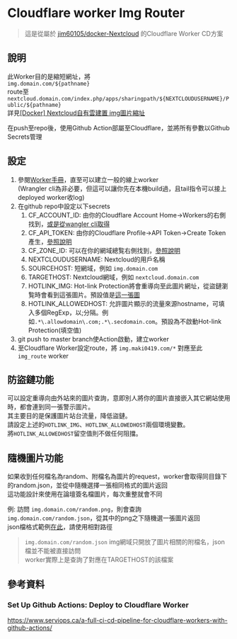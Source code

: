 # Cloudflare worker Img Router

> 這是從屬於 [jim60105/docker-Nextcloud](https://github.com/jim60105/docker-Nextcloud) 的Cloudflare Worker CD方案

## 說明

此Worker目的是縮短網址，將\
`img.domain.com/${pathname}` \
route至\
`nextcloud.domain.com/index.php/apps/sharingpath/${NEXTCLOUDUSERNAME}/Public/${pathname}`\
詳見[\[Docker\] Nextcloud自有雲建置 img圖片縮址](https://blog.maki0419.com/2020/07/docker-nextcloud.html#img%E5%9C%96%E7%89%87%E7%B8%AE%E5%9D%80)

在push至repo後，使用Github Action部屬至Cloudflare，並將所有參數以Github Secrets管理

## 設定

1. 參閱[Worker手冊](https://developers.cloudflare.com/workers/learning/getting-started)，直至可以建立一般的線上worker\
(Wrangler cli為非必要，但這可以讓你先在本機build過，且tail指令可以接上deployed worker收log)
2. 在github repo中設定以下secrets
   1. CF_ACCOUNT_ID: 由你的Cloudflare Account Home→Workers的右側找到，[或是從wangler cli取得](https://developers.cloudflare.com/workers/learning/getting-started#6-preview-your-project)
   2. CF_API_TOKEN: 由你的Cloudflare Profile→API Token→Create Token產生，[參照說明](https://developers.cloudflare.com/workers/cli-wrangler/authentication#generate-tokens)
   3. CF_ZONE_ID: 可以在你的網域總覧右側找到，[參照說明](https://developers.cloudflare.com/workers/learning/getting-started#optional-configure-for-deploying-to-a-registered-domain)
   4. NEXTCLOUDUSERNAME: Nextcloud的用戶名稱
   5. SOURCEHOST: 短網域，例如 `img.domain.com`
   6. TARGETHOST: Nextcloud網域，例如 `nextcloud.domain.com`
   7. HOTLINK_IMG: Hot-link Protection將會重導向至此圖片網址，從盜鏈瀏覧時會看到這張圖片。預設值是[這一張圖](https://ipfs.io/ipfs/QmVWLdNmY2UzDgoKXjmVeyYxyFUHNdDFbC3eDkfLCXEdFu?filename=hotlink-protection_default.jpg)
   8. HOTLINK_ALLOWEDHOST: 允許圖片顯示的流量來源hostname，可填入多個RegExp，以;分隔。例如`.*\.allowdomain\.com;.*\.secdomain.com`。預設為不啟動Hot-link Protection(填空值)
3. git push to master branch使Action啟動，建立worker
4. 至Cloudflare Worker設定route，將 `img.maki0419.com/*` 對應至此`img_route` worker

## 防盜鏈功能

可以設定重導向由外站來的圖片查詢，意即別人將你的圖片直接嵌入其它網站使用時，都會連到同一張警示圖片。\
其主要目的是保護圖片站台流量，降低盜鏈。\
請設定上述的`HOTLINK_IMG`、`HOTLINK_ALLOWEDHOST`兩個環境變數。\
將`HOTLINK_ALLOWEDHOST`留空值則不做任何阻擋。

## 隨機圖片功能

如果收到任何檔名為random、附檔名為圖片的request，worker會取得同目錄下的random.json，並從中隨機選擇一張相同格式的圖片返回\
這功能設計來使用在論壇簽名檔圖片，每次重整就會不同

例: 訪問 `img.domain.com/random.png`，則會查詢 `img.domain.com/random.json`，從其中的png之下隨機選一張圖片返回\
json檔格式範例[在此](template/random.json)，請使用相對路徑

> `img.domain.com/random.json` img網域只開放了圖片相關的附檔名，json檔並不能被直接訪問\
> worker實際上是查詢了對應在TARGETHOST的該檔案

## 參考資料

### Set Up Github Actions: Deploy to Cloudflare Worker

<https://www.serviops.ca/a-full-ci-cd-pipeline-for-cloudflare-workers-with-github-actions/>

